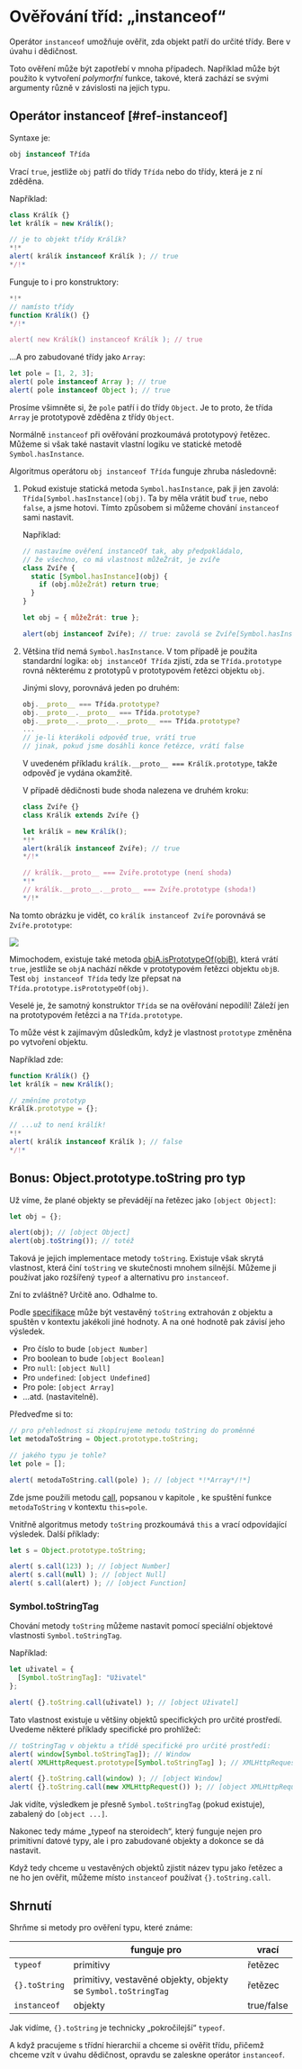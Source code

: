 # Ověřování tříd: „instanceof“

Operátor `instanceof` umožňuje ověřit, zda objekt patří do určité třídy. Bere v úvahu i dědičnost.

Toto ověření může být zapotřebí v mnoha případech. Například může být použito k vytvoření *polymorfní* funkce, takové, která zachází se svými argumenty různě v závislosti na jejich typu.

## Operátor instanceof [#ref-instanceof]

Syntaxe je:
```js
obj instanceof Třída
```

Vrací `true`, jestliže `obj` patří do třídy `Třída` nebo do třídy, která je z ní zděděna.

Například:

```js run
class Králík {}
let králík = new Králík();

// je to objekt třídy Králík?
*!*
alert( králík instanceof Králík ); // true
*/!*
```

Funguje to i pro konstruktory:

```js run
*!*
// namísto třídy
function Králík() {}
*/!*

alert( new Králík() instanceof Králík ); // true
```

...A pro zabudované třídy jako `Array`:

```js run
let pole = [1, 2, 3];
alert( pole instanceof Array ); // true
alert( pole instanceof Object ); // true
```

Prosíme všimněte si, že `pole` patří i do třídy `Object`. Je to proto, že třída `Array` je prototypově zděděna z třídy `Object`.

Normálně `instanceof` při ověřování prozkoumává prototypový řetězec. Můžeme si však také nastavit vlastní logiku ve statické metodě `Symbol.hasInstance`.

Algoritmus operátoru `obj instanceof Třída` funguje zhruba následovně:

1. Pokud existuje statická metoda `Symbol.hasInstance`, pak ji jen zavolá: `Třída[Symbol.hasInstance](obj)`. Ta by měla vrátit buď `true`, nebo `false`, a jsme hotovi. Tímto způsobem si můžeme chování `instanceof` sami nastavit.

    Například:

    ```js run
    // nastavíme ověření instanceOf tak, aby předpokládalo,
    // že všechno, co má vlastnost můžeŽrát, je zvíře
    class Zvíře {
      static [Symbol.hasInstance](obj) {
        if (obj.můžeŽrát) return true;
      }
    }

    let obj = { můžeŽrát: true };

    alert(obj instanceof Zvíře); // true: zavolá se Zvíře[Symbol.hasInstance](obj)
    ```

2. Většina tříd nemá `Symbol.hasInstance`. V tom případě je použita standardní logika: `obj instanceOf Třída` zjistí, zda se `Třída.prototype` rovná některému z prototypů v prototypovém řetězci objektu `obj`.

    Jinými slovy, porovnává jeden po druhém:
    ```js
    obj.__proto__ === Třída.prototype?
    obj.__proto__.__proto__ === Třída.prototype?
    obj.__proto__.__proto__.__proto__ === Třída.prototype?
    ...
    // je-li kterákoli odpověď true, vrátí true
    // jinak, pokud jsme dosáhli konce řetězce, vrátí false
    ```

    V uvedeném příkladu `králík.__proto__ === Králík.prototype`, takže odpověď je vydána okamžitě.

    V případě dědičnosti bude shoda nalezena ve druhém kroku:

    ```js run
    class Zvíře {}
    class Králík extends Zvíře {}

    let králík = new Králík();
    *!*
    alert(králík instanceof Zvíře); // true
    */!*

    // králík.__proto__ === Zvíře.prototype (není shoda)
    *!*
    // králík.__proto__.__proto__ === Zvíře.prototype (shoda!)
    */!*
    ```

Na tomto obrázku je vidět, co `králík instanceof Zvíře` porovnává se `Zvíře.prototype`:

![](instanceof.svg)

Mimochodem, existuje také metoda [objA.isPrototypeOf(objB)](mdn:js/object/isPrototypeOf), která vrátí `true`, jestliže se `objA` nachází někde v prototypovém řetězci objektu `objB`. Test `obj instanceof Třída` tedy lze přepsat na `Třída.prototype.isPrototypeOf(obj)`.

Veselé je, že samotný konstruktor `Třída` se na ověřování nepodílí! Záleží jen na prototypovém řetězci a na `Třída.prototype`.

To může vést k zajímavým důsledkům, když je vlastnost `prototype` změněna po vytvoření objektu.

Například zde:

```js run
function Králík() {}
let králík = new Králík();

// změníme prototyp
Králík.prototype = {};

// ...už to není králík!
*!*
alert( králík instanceof Králík ); // false
*/!*
```

## Bonus: Object.prototype.toString pro typ

Už víme, že plané objekty se převádějí na řetězec jako `[object Object]`:

```js run
let obj = {};

alert(obj); // [object Object]
alert(obj.toString()); // totéž
```

Taková je jejich implementace metody `toString`. Existuje však skrytá vlastnost, která činí `toString` ve skutečnosti mnohem silnější. Můžeme ji používat jako rozšířený `typeof` a alternativu pro `instanceof`.

Zní to zvláštně? Určitě ano. Odhalme to.

Podle [specifikace](https://tc39.github.io/ecma262/#sec-object.prototype.tostring) může být vestavěný `toString` extrahován z objektu a spuštěn v kontextu jakékoli jiné hodnoty. A na oné hodnotě pak závisí jeho výsledek.

- Pro číslo to bude `[object Number]`
- Pro boolean to bude `[object Boolean]`
- Pro `null`: `[object Null]`
- Pro `undefined`: `[object Undefined]`
- Pro pole: `[object Array]`
- ...atd. (nastavitelně).

Předveďme si to:

```js run
// pro přehlednost si zkopírujeme metodu toString do proměnné
let metodaToString = Object.prototype.toString;

// jakého typu je tohle?
let pole = [];

alert( metodaToString.call(pole) ); // [object *!*Array*/!*]
```

Zde jsme použili metodu [call](mdn:js/function/call), popsanou v kapitole [](info:call-apply-decorators), ke spuštění funkce `metodaToString` v kontextu `this=pole`.

Vnitřně algoritmus metody `toString` prozkoumává `this` a vrací odpovídající výsledek. Další příklady:

```js run
let s = Object.prototype.toString;

alert( s.call(123) ); // [object Number]
alert( s.call(null) ); // [object Null]
alert( s.call(alert) ); // [object Function]
```

### Symbol.toStringTag

Chování metody `toString` můžeme nastavit pomocí speciální objektové vlastnosti `Symbol.toStringTag`.

Například:

```js run
let uživatel = {
  [Symbol.toStringTag]: "Uživatel"
};

alert( {}.toString.call(uživatel) ); // [object Uživatel]
```

Tato vlastnost existuje u většiny objektů specifických pro určité prostředí. Uvedeme některé příklady specifické pro prohlížeč:

```js run
// toStringTag v objektu a třídě specifické pro určité prostředí:
alert( window[Symbol.toStringTag]); // Window
alert( XMLHttpRequest.prototype[Symbol.toStringTag] ); // XMLHttpRequest

alert( {}.toString.call(window) ); // [object Window]
alert( {}.toString.call(new XMLHttpRequest()) ); // [object XMLHttpRequest]
```

Jak vidíte, výsledkem je přesně `Symbol.toStringTag` (pokud existuje), zabalený do `[object ...]`.

Nakonec tedy máme „typeof na steroidech“, který funguje nejen pro primitivní datové typy, ale i pro zabudované objekty a dokonce se dá nastavit.

Když tedy chceme u vestavěných objektů zjistit název typu jako řetězec a ne ho jen ověřit, můžeme místo `instanceof` používat `{}.toString.call`.

## Shrnutí

Shrňme si metody pro ověření typu, které známe:

|               | funguje pro   |  vrací      |
|---------------|-------------|---------------|
| `typeof`      | primitivy  |  řetězec       |
| `{}.toString` | primitivy, vestavěné objekty, objekty se `Symbol.toStringTag`   |       řetězec |
| `instanceof`  | objekty     |  true/false   |

Jak vidíme, `{}.toString` je technicky „pokročilejší“ `typeof`.

A když pracujeme s třídní hierarchií a chceme si ověřit třídu, přičemž chceme vzít v úvahu dědičnost, opravdu se zaleskne operátor `instanceof`.
